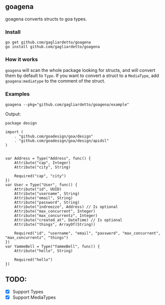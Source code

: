 ## goagena

goagena converts structs to goa types.

### Install

```
go get github.com/gagliardetto/goagena
go install github.com/gagliardetto/goagena
```

### How it works

`goagena` will scan the whole package looking for structs, and will convert them by default
to `Type`. If you want to convert a struct to a `MediaType`, add `goagena:mediatype` to the comment
of the struct.

### Examples

```
goagena --pkg="github.com/gagliardetto/goagena/example"
```

Output:

```golang
package design

import (
	. "github.com/goadesign/goa/design"
	. "github.com/goadesign/goa/design/apidsl"
)


var Address = Type("Address", func() {
	Attribute("cap", Integer)
	Attribute("city", String)

	Required("cap", "city")
})
var User = Type("User", func() {
	Attribute("id", UUID)
	Attribute("username", String)
	Attribute("email", String)
	Attribute("password", String)
	Attribute("indreezzo", Address) // Is optional
	Attribute("max_concurrent", Integer)
	Attribute("max_concurrentz", Integer)
	Attribute("created_at", DateTime) // Is optional
	Attribute("things", ArrayOf(String))

	Required("id", "username", "email", "password", "max_concurrent", "max_concurrentz", "things")
})
var YammeBell = Type("YammeBell", func() {
	Attribute("hello", String)

	Required("hello")
})
```


## TODO:

- [x] Support Types
- [x] Support MediaTypes
